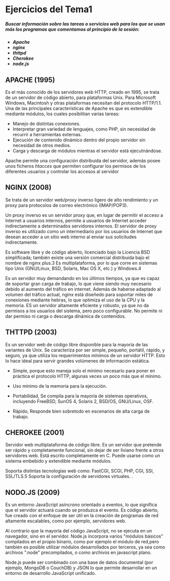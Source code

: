 
# Ejercicios del Tema1
##### Buscar información sobre las tareas o servicios web para los que se usan más los programas que comentamos al principio de la sesión:
* ***Apache***
* ***nginx***
* ***thttpd***
* ***Cherokee***
* ***node.js***

## APACHE (1995)

Es el más conocido de los servidores web HTTP,  creado en 1995, se trata de un servidor de código abierto, para plataformas Unix. Para  Microsoft Windows, Macintosh y otras plataformas necesitan del protocolo HTTP/1.1. Una de las principales características de Apache es que es extendible mediante módulos, los cuales posibilitan varias tareas:
* Manejo de distintas conexiones.
* Interpretar gran variedad de lenguajes, como PHP,  sin necesidad de recurrir a herramientas externas.
* Ejecución de contenido dinámico dentro del propio servidor sin necesidad de otros medios.
* Carga y descarga de módulos mientras el servidor está ejecutnándose.

Apache permite una configuración distribuida del servidor, además posee unos ficheros *htacces* que permiten configurar los permisos de los diferentes usuarios y controlar los accesos al servidor

## NGINX (2008)

Se trata de un servidor web/proxy inverso ligero de alto rendimiento y un proxy para protocolos de correo electrónico (IMAP/POP3).

Un proxy inverso es un servidor  proxy que, en lugar de permitir el acceso a Internet a usuarios internos, permite a usuarios de Internet acceder indirectamente a determinados servidores internos.
El servidor de proxy inverso es utilizado como un intermediario por los usuarios de Internet que desean acceder a un sitio web interno al enviar sus solicitudes indirectamente.


Es software libre y de código abierto, licenciado bajo la Licencia BSD simplificada; también existe una versión comercial distribuida bajo el nombre de nginx plus.3 Es multiplataforma, por lo que corre en sistemas tipo Unix (GNU/Linux, BSD, Solaris, Mac OS X, etc.) y Windows.4

Es un servidor muy demandando en los últimos tiempos, ya que es capaz de soportar gran carga de trabajo, lo que viene siendo muy necesario debido al aumento del tráfico en internet.
Además de haberse adaptado al volumen del tráfico actual, nginx está diseñedo para soportar miles de conexiones mediante hebras, lo que optimiza el uso de la CPU y la memoria. ES un servidor altamente eficiente y robusto, ya que no da permisos a los usuarios del sistema, pero poco configurable. No permite ni dar permiso ni carga o descarga dinámica de contenidos.

## THTTPD (2003)
 Es un servidor web de código libre disponible para la mayoría de las variantes de Unix. Se caracteriza por ser simple, pequeño, portátil, rápido, y seguro, ya que utiliza los requerimientos mínimos de un servidor HTTP. Esto lo hace ideal para servir grandes volúmenes de información estática.
 * Simple, porque esto maneja solo el mínimo necesario para poner en práctica el protocolo HTTP, algunas veces un poco más que el mínimo.

* Uso mínimo de la memoria para la ejecución.

* Portabilidad,  Se compila para la mayoría de sistemas operativos, incluyendo FreeBSD, SunOS 4, Solaris 2, BSD/OS, GNU/Linux, OSF.

* Rápido, Responde bien sobretodo en escenarios de alta carga de trabajo.

## CHEROKEE (2001)
 Servidor web multiplataforma de código libre.
Es un servidor que pretende ser rápido y completamente funcional, sin dejar de ser liviano frente a otros servidores web. Está escrito completamente en C. Puede usarse como un sistema embebido y extendible mediante módulos.

Soporta distintas  tecnologías web como: FastCGI, SCGI, PHP, CGI, SSI, SSL/TLS.5
Soporta la configuración de servidores virtuales.
.

## NODO.JS (2009)

Es un entorno  JavaScript asíncrono orientado a eventos, lo que significa que  el servidor actuará cuando se produzca el evento. Es código abierto, fue creado con el enfoque de ser útil en la creación de programas de red altamente escalables, como por ejemplo, servidores web.

 Al contrario que la mayoría del código JavaScript, no se ejecuta en un navegador, sino en el servidor.
Node.js incorpora varios "módulos básicos" compilados en el propio binario, como por ejemplo el módulo de red,pero también es posible utilizar módulos desarrollados por terceros, ya sea como archivos ".node" precompilados, o como archivos en javascript plano.

Node.js puede ser combinado con una base de datos documental (por ejemplo, MongoDB o CouchDB) y JSON lo que permite desarrollar en un entorno de desarrollo JavaScript unificado.
